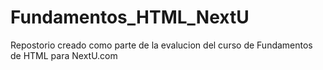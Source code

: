 # Fundamentos_HTML_NextU
Repostorio creado como parte de la evalucion del curso de Fundamentos de HTML para NextU.com
